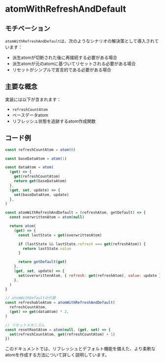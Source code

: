 # atomWithRefreshAndDefault

## モチベーション

`atomWithRefreshAndDefault`は、次のようなシナリオの解決策として導入されています：
- 派生atomが切断された後に再接続する必要がある場合
- 派生atomが元のatomに基づいてリセットされる必要がある場合
- リセットがシンプルで宣言的である必要がある場合

## 主要な概念

実装には以下が含まれます：
- `refreshCountAtom`
- ベースデータatom
- リフレッシュ状態を追跡するatom作成関数

## コード例

```javascript
const refreshCountAtom = atom(0)

const baseDataAtom = atom(1)

const dataAtom = atom(
  (get) => {
    get(refreshCountAtom)
    return get(baseDataAtom)
  },
  (get, set, update) => {
    set(baseDataAtom, update)
  },
)

const atomWithRefreshAndDefault = (refreshAtom, getDefault) => {
  const overwrittenAtom = atom(null)

  return atom(
    (get) => {
      const lastState = get(overwrittenAtom)

      if (lastState && lastState.refresh === get(refreshAtom)) {
        return lastState.value
      }

      return getDefault(get)
    },
    (get, set, update) => {
      set(overwrittenAtom, { refresh: get(refreshAtom), value: update })
    },
  )
}

// atomWithDefaultの代替
const refreshableAtom = atomWithRefreshAndDefault(
  refreshCountAtom,
  (get) => get(dataAtom) * 2,
)

// リセットメカニズム
const resetRootAtom = atom(null, (get, set) => {
  set(refreshCountAtom, get(refreshCountAtom) + 1)
})
```

このドキュメントでは、リフレッシュとデフォルト機能を備えた、より柔軟なatomを作成する方法について詳しく説明しています。
